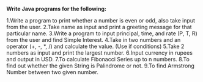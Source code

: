 **Write Java programs for the following:**


1.Write a program to print whether a number is even or odd, also take input from the user.
2.Take name as input and print a greeting message for that particular name.
3.Write a program to input principal, time, and rate (P, T, R) from the user and find Simple Interest.
4.Take in two numbers and an operator (+, -, *, /) and calculate the value. (Use if conditions)
5.Take 2 numbers as input and print the largest number.
6.Input currency in rupees and output in USD.
7.To calculate Fibonacci Series up to n numbers.
8.To find out whether the given String is Palindrome or not.
9.To find Armstrong Number between two given number.